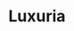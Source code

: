 # Luxuria 
<!DOCTYPE html>

<html lang="en">
<!--Description: Group Project: Creating Website-->
<!--Author: Hendro Lee, Chang Kwang Yung, Shane Hanson, Joey Tan Tze Wei-->
<!--Date: 10/10/18-->
<!--Validate: Ok ?/10/18-->
  
<head>
  <title>Luxuria</title>
  <meta charset="utf-8">
  <meta name="author" content="Hendro Lee, Chang Kwang Yung, Shane Hanson, Joey Tan Tze Wei">
  <meta name="description" content="Luxuria">
  <meta name="keywords" content="Luxuria, fashion, kids, dress" <!-- You may add more here ! -->
</head>

<body>

<header>
  <nav>
  </nav>
</header>
  
<footer>
</footer>

</body>

</html>

